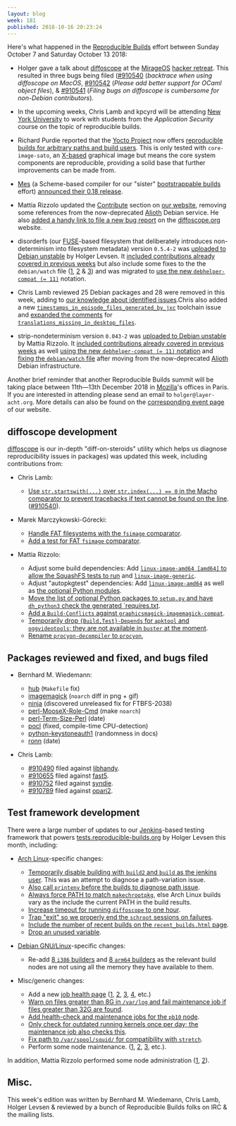 ```yaml
---
layout: blog
week: 181
published: 2018-10-16 20:23:24
---
```


Here's what happened in the [Reproducible Builds](https://reproducible-builds.org) effort between Sunday October 7 and Saturday October 13 2018:

* Holger gave a talk about [diffoscope](https://diffoscope.org/) at the [MirageOS](https://mirage.io/) [hacker retreat](https://retreat.mirage.io). This resulted in three bugs being filed ([#910540](https://bugs.debian.org/910540) (*backtrace when using diffoscope on MacOS*, [#910542](https://bugs.debian.org/910542) (*Please add better support for OCaml object files*), & [#910541](https://bugs.debian.org/910541) (*Filing bugs on diffoscope is cumbersome for non-Debian contributors*).

* In the upcoming weeks, Chris Lamb and kpcyrd will be attending [New York University](https://www.nyu.edu/) to work with students from the *Application Security* course on the topic of reproducible builds.

* Richard Purdie reported that the [Yocto Project](https://www.yoctoproject.org/) now offers [reproducible builds for arbitrary paths and build users](https://lists.reproducible-builds.org/pipermail/rb-general/2018-October/001203.html). This is only tested with `core-image-sato`, an [X-based](https://en.wikipedia.org/wiki/X_Window_System) graphical image but means the core system components are reproducible, providing a solid base that further improvements can be made from.

* [Mes](https://gitlab.com/janneke/mes) (a Scheme-based compiler for our "sister" [bootstrappable builds](http://bootstrappable.org) effort) [announced their 0.18 release](http://lists.gnu.org/archive/html/info-gnu/2018-10/msg00000.html).

* Mattia Rizzolo updated the [Contribute](https://reproducible-builds.org/contribute/) section on [our website](https://reproducible-builds.org/), removing some references from the now-deprecated [Alioth](https://wiki.debian.org/Alioth) Debian service. He also [added a handy link to file a new bug report](https://salsa.debian.org/reproducible-builds/diffoscope-website/commit/d1859e5) on the [diffoscope.org](https://diffoscope.org/) website.

* disorderfs (our [FUSE](https://github.com/libfuse/libfuse)-based filesystem that deliberately introduces non-determinism into filesystem metadata) version `0.5.4-2` was [uploaded to Debian unstable](https://tracker.debian.org/news/995207/accepted-disorderfs-054-2-source-into-unstable/) by Holger Levsen. It [included contributions already covered in previous weeks](https://salsa.debian.org/reproducible-builds/disorderfs/commits/debian/0.5.4-2) but also include some fixes to the the `debian/watch` file ([1](https://salsa.debian.org/reproducible-builds/disorderfs/commit/494a411), [2](https://salsa.debian.org/reproducible-builds/disorderfs/commit/e099a4e) & [3](https://salsa.debian.org/reproducible-builds/disorderfs/commit/4c803a4)) and was migrated to [use the new `debhelper-compat (= 11)`](https://salsa.debian.org/reproducible-builds/disorderfs/commit/9c648d3) notation.

* Chris Lamb reviewed 25 Debian packages and 28 were removed in this week, adding to [our knowledge about identified issues](https://tests.reproducible-builds.org/debian/index_issues.html).Chris also added a new [`timestamps_in_episode_files_generated_by_jxc`](https://salsa.debian.org/reproducible-builds/reproducible-notes/commit/0eab9dbe) toolchain issue and [expanded the comments](https://salsa.debian.org/reproducible-builds/reproducible-notes/commit/92bdc5bb) for [`translations_missing_in_desktop_files`](https://tests.reproducible-builds.org/debian/issues/unstable/translations_missing_in_desktop_files_issue.html).

* strip-nondeterminism version `0.043-2` was [uploaded to Debian unstable](https://tracker.debian.org/news/995203/accepted-strip-nondeterminism-0043-2-source-into-unstable/) by Mattia Rizzolo. It [included contributions already covered in previous weeks](https://salsa.debian.org/reproducible-builds/strip-nondeterminism/commits/debian/0.043-2) as well [using the new `debhelper-compat (= 11)` notation](https://salsa.debian.org/reproducible-builds/strip-nondeterminism/commit/deba9e1) and [fixing the `debian/watch` file](https://salsa.debian.org/reproducible-builds/strip-nondeterminism/commit/8c7200b) after moving from the now-deprecated [Alioth](https://wiki.debian.org/Alioth) Debian infrastructure.

Another brief reminder that another Reproducible Builds summit will be taking place between 11th—13th December 2018 in [Mozilla](https://wiki.mozilla.org/Paris)'s offices in Paris. If you are interested in attending please send an email to `holger@layer-acht.org`. More details can also be found on the [corresponding event page](https://reproducible-builds.org/events/paris2018/) of our website.


diffoscope development
----------------------

[diffoscope](https://diffoscope.org/) is our in-depth "diff-on-steroids" utility which helps us diagnose reproducibility issues in packages) was updated this week, including contributions from:

* Chris Lamb:
    * [Use `str.startswith(...)` over `str.index(...) == 0` in the Macho comparator to prevent tracebacks if text cannot be found on the line](https://salsa.debian.org/reproducible-builds/diffoscope/commit/56f8215). ([#910540](https://bugs.debian.org/910540)).

* Marek Marczykowski-Górecki:
    * [Handle FAT filesystems with the `fsimage` comparator](https://salsa.debian.org/reproducible-builds/diffoscope/commit/da3b97a).
    * [Add a test for FAT `fsimage` comparator](https://salsa.debian.org/reproducible-builds/diffoscope/commit/575f99b).

* Mattia Rizzolo:
    * Adjust some build dependencies: Add [`linux-image-amd64 [amd64]` to allow the SquashFS tests to run](https://salsa.debian.org/reproducible-builds/diffoscope/commit/225a30b) and [`linux-image-generic`](https://salsa.debian.org/reproducible-builds/diffoscope/commit/b90bd2f).
    * Adjust "autopkgtest" dependencies: Add [`linux-image-amd64`](https://salsa.debian.org/reproducible-builds/diffoscope/commit/c6d2511) as well as [the optional Python modules](https://salsa.debian.org/reproducible-builds/diffoscope/commit/71eb7e3).
    * [Move the list of optional Python packages to `setup.py` and have `dh_python3` check the generated `requires.txt](https://salsa.debian.org/reproducible-builds/diffoscope/commit/1e109bc).
    * [Add a `Build-Conflicts` against `graphicsmagick-imagemagick-compat`](https://salsa.debian.org/reproducible-builds/diffoscope/commit/dc3634e).
    * [Temporarily drop `{Build,Test}-Depends` for `apktool` and `oggvideotools`; they are not available in `buster` at the moment](https://salsa.debian.org/reproducible-builds/diffoscope/commit/018b7ae).
    * [Rename `procyon-decompiler` to `procyon`](https://salsa.debian.org/reproducible-builds/diffoscope/commit/d7ec996),


Packages reviewed and fixed, and bugs filed
-------------------------------------------

* Bernhard M. Wiedemann:
    * [hub](https://github.com/github/hub/pull/1892) (`Makefile` fix)
    * [imagemagick](https://github.com/ImageMagick/ImageMagick/issues/1332) (`noarch` diff in png + gif)
    * [ninja](https://github.com/ninja-build/ninja/commit/5fcdcf95cb62ab3d593c36ef90df27cef63874a1#r30852768) (discovered unreleased fix for FTBFS-2038)
    * [perl-MooseX-Role-Cmd](https://build.opensuse.org/request/show/640849) (make `noarch`)
    * [perl-Term-Size-Perl](https://rt.cpan.org/Public/Bug/Display.html?id=127333) (date)
    * [pocl](https://github.com/pocl/pocl/pull/667) (fixed, compile-time CPU-detection)
    * [python-keystoneauth1](https://bugs.launchpad.net/keystoneauth/+bug/1796899) (randomness in docs)
    * [ronn](https://github.com/kamontat/ronn/pull/3) (date)

* Chris Lamb:
    * [#910490](https://bugs.debian.org/910490) filed against [libhandy](https://tracker.debian.org/pkg/libhandy).
    * [#910655](https://bugs.debian.org/910655) filed against [fast5](https://tracker.debian.org/pkg/fast5).
    * [#910752](https://bugs.debian.org/910752) filed against [syndie](https://tracker.debian.org/pkg/syndie).
    * [#910789](https://bugs.debian.org/910789) filed against [opari2](https://tracker.debian.org/pkg/opari2).


Test framework development
--------------------------

There were a large number of updates to our [Jenkins](https://jenkins.io/)-based testing framework that powers [tests.reproducible-builds.org](tests.reproducible-builds.org) by Holger Levsen this month, including:

* [Arch Linux](https://www.archlinux.org/)-specific changes:
    * [Temporarily disable building with `build2` and `build` as the jenkins user](https://salsa.debian.org/qa/jenkins.debian.net/commit/e76b96c6). This was an attempt to diagnose a path-variation issue.
    * [Also call `printenv` before the builds to diagnose path issue](https://salsa.debian.org/qa/jenkins.debian.net/commit/bed37f55).
    * [Always force PATH to match `makechrootpkg`](https://salsa.debian.org/qa/jenkins.debian.net/commit/8d2d1b29), else Arch Linux builds vary as the include the current PATH in the build results.
    * [Increase timeout for running `diffoscope` to one hour](https://salsa.debian.org/qa/jenkins.debian.net/commit/628e4da5).
    * [Trap "exit" so we properly end the `schroot` sessions on failures](https://salsa.debian.org/qa/jenkins.debian.net/commit/43fa8d16).
    * [Include the number of recent builds on the `recent_builds.html` page](https://salsa.debian.org/qa/jenkins.debian.net/commit/c30aaa7e).
    * [Drop an unused variable](https://salsa.debian.org/qa/jenkins.debian.net/commit/53ab78ff).

* [Debian GNU/Linux](https://www.debian.org/)-specific changes:

    * Re-add [8 `i386` builders](https://salsa.debian.org/qa/jenkins.debian.net/commit/af220237) and [8 `arm64` builders](https://salsa.debian.org/qa/jenkins.debian.net/commit/0cb66d2b) as the relevant build nodes are not using all the memory they have available to them.

* Misc/generic changes:

    * Add a new [job health page](https://jenkins.debian.net/userContent/jenkins_job_health.html) ([1](https://salsa.debian.org/qa/jenkins.debian.net/commit/e41356e1), [2](https://salsa.debian.org/qa/jenkins.debian.net/commit/004ab3c3), [3](https://salsa.debian.org/qa/jenkins.debian.net/commit/7640a773), [4](https://salsa.debian.org/qa/jenkins.debian.net/commit/7836b079), etc.)
    * [Warn on  files  greater than 8G in `/var/log` and fail maintenance job if files greater than 32G are found](https://salsa.debian.org/qa/jenkins.debian.net/commit/ec09e960).
    * [Add health-check and maintenance jobs for the `pb10` node](https://salsa.debian.org/qa/jenkins.debian.net/commit/2716e823).
    * [Only check for outdated running kernels once per day; the maintenance job also checks this](https://salsa.debian.org/qa/jenkins.debian.net/commit/4d6b2a77).
    * [Fix path to `/var/spool/squid/` for compatibility with `stretch`](https://salsa.debian.org/qa/jenkins.debian.net/commit/a492bd5b).
    * Perform some node maintenance. ([1](https://salsa.debian.org/qa/jenkins.debian.net/commit/1332da65), [2](https://salsa.debian.org/qa/jenkins.debian.net/commit/9993e59c), [3](https://salsa.debian.org/qa/jenkins.debian.net/commit/bd143021), etc.).

In addition, Mattia Rizzolo performed some node administration ([1](https://salsa.debian.org/qa/jenkins.debian.net/commit/c8731d91), [2](https://salsa.debian.org/qa/jenkins.debian.net/commit/daeeb033)).


Misc.
-----

This week's edition was written by Bernhard M. Wiedemann, Chris Lamb, Holger Levsen & reviewed by a bunch of Reproducible Builds folks on IRC & the mailing lists.
